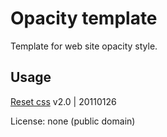 # Opacity template

Template for web site opacity style.

## Usage


[Reset css](https://meyerweb.com/eric/tools/css/reset/)  v2.0 | 20110126  


License: none (public domain)

